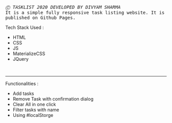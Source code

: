 <tt><i>Ⓒ TASKLIST 2020 DEVELOPED BY DIVYAM SHARMA</i></tt><br>
<tt>It is a simple fully responsive task listing website. It is published on Github Pages.</tt>
<br>
<p>Tech Stack Used : <ul><li>HTML</li><li> CSS</li> <li>JS</li> <li>MaterializeCSS</li> <li>JQuery</li></ul></p>
<br>
<hr>
<p>Functionalities :<ul><li>Add tasks</li><li>Remove Task with confirmation dialog</li><li>Clear All in one click </li><li>Filter tasks with name</li><li>Using #localStorge</li></ul>

